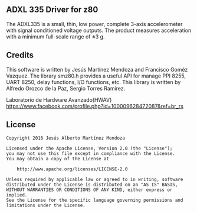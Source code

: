 ## ADXL 335 Driver for z80

The ADXL335 is a small, thin, low power, complete 3-axis accelerometer with signal conditioned voltage outputs. The product measures acceleration with a minimum full-scale range of ±3 g.

## Credits
This software is written by Jesús Martínez Mendoza and Francisco Goméz Vazquez.
The library smz80.h provides a useful API for manage PPI 8255, UART 8250, delay functions, I/O functions, etc. This library
is written by Alfredo Orozco de la Paz, Sergio Torres Ramírez.

Laboratorio de Hardware Avanzado(HWAV)
https://www.facebook.com/profile.php?id=100009628472087&ref=br_rs

## License
```
Copyright 2016 Jesús Alberto Martínez Mendoza

Licensed under the Apache License, Version 2.0 (the "License");
you may not use this file except in compliance with the License.
You may obtain a copy of the License at

    http://www.apache.org/licenses/LICENSE-2.0

Unless required by applicable law or agreed to in writing, software
distributed under the License is distributed on an "AS IS" BASIS,
WITHOUT WARRANTIES OR CONDITIONS OF ANY KIND, either express or implied.
See the License for the specific language governing permissions and
limitations under the License.
```
